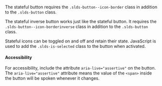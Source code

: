 The stateful button requires the `.slds-button--icon-border` class in addition to the `.slds-button` class.

The stateful inverse button works just like the stateful button. It requires the `.slds-button--icon-borderinverse` class in addition to the `.slds-button` class.

Stateful icons can be toggled on and off and retain their state. JavaScript is used to add the `.slds-is-selected` class to the button when activated.

<h4 class="site-text-heading--label">Accessibility</h4>

For accessibility, include the attribute `aria-live="assertive"` on the button. The `aria-live="assertive"` attribute means the value of the `<span>` inside the button will be spoken whenever it changes.
